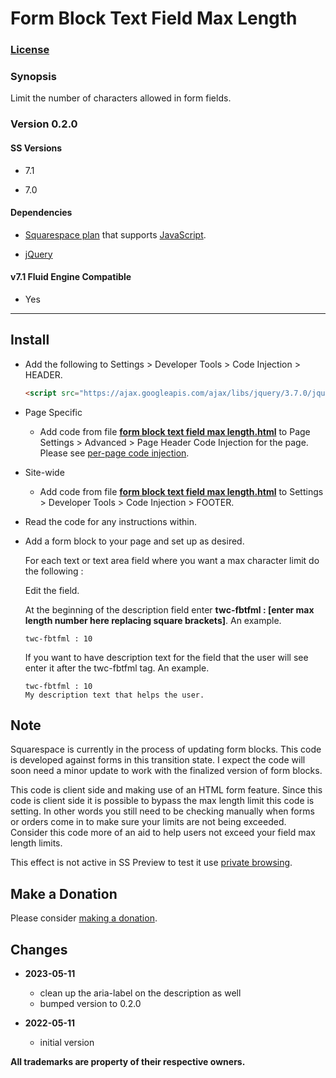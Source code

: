 # Form Block Text Field Max Length

### [License][1]

### Synopsis

Limit the number of characters allowed in form fields.

### Version 0.2.0

#### SS Versions

  * 7.1
  
  * 7.0

#### Dependencies

  * [Squarespace plan][2] that supports [JavaScript][3].
  
  * [jQuery][4]

#### v7.1 Fluid Engine Compatible

  * Yes

---

## Install

* Add the following to Settings > Developer Tools > Code Injection > HEADER.
  
  ```html
  <script src="https://ajax.googleapis.com/ajax/libs/jquery/3.7.0/jquery.min.js"></script>
  ```
  
* Page Specific

  * Add code from file **[form block text field max length.html][5]** to Page
    Settings > Advanced > Page Header Code Injection for the page. Please see
    [per-page code injection][6].
    
* Site-wide

  * Add code from file **[form block text field max length.html][5]** to
    Settings > Developer Tools > Code Injection > FOOTER.
    
* Read the code for any instructions within.

* Add a form block to your page and set up as desired.
  
  For each text or text area field where you want a max character limit do the
  following :
  
  Edit the field.
  
  At the beginning of the description field enter
  **twc-fbtfml : [enter max length number here replacing square brackets]**. An
  example.
  
  ```
  twc-fbtfml : 10
  ```
  
  If you want to have description text for the field that the user will see
  enter it after the twc-fbtfml tag. An example.
  
  ```
  twc-fbtfml : 10
  My description text that helps the user.
  ```

## Note

Squarespace is currently in the process of updating form blocks. This code is
developed against forms in this transition state. I expect the code will soon
need a minor update to work with the finalized version of form blocks.

This code is client side and making use of an HTML form feature. Since this code
is client side it is possible to bypass the max length limit this code is
setting. In other words you still need to be checking manually when forms or
orders come in to make sure your limits are not being exceeded. Consider this
code more of an aid to help users not exceed your field max length limits.

This effect is not active in SS Preview to test it use [private browsing][6].

## Make a Donation

Please consider [making a donation][7].

## Changes

* **2023-05-11**

  * clean up the aria-label on the description as well
  * bumped version to 0.2.0
  
* **2022-05-11**

  * initial version

**All trademarks are property of their respective owners.**

[1]: https://github.com/tomsWebConsulting/twcsl/blob/main/LICENSE.txt#L1
[2]: https://www.squarespace.com/pricing
[3]: https://en.wikipedia.org/wiki/JavaScript
[4]: https://jquery.com/
[5]: form%20block%20text%20field%20max%20length.html#L1
[6]: https://support.squarespace.com/hc/en-us/articles/207099587-Using-private-browsing-or-incognito-mode
[7]: https://github.com/tomsWebConsulting/twcsl#make-a-donation
